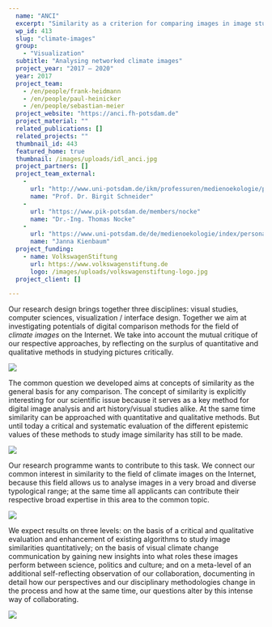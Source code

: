 ```yaml
---
  name: "ANCI"
  excerpt: "Similarity as a criterion for comparing images in image studies, computer and visualization science using the example of climate images on the web"
  wp_id: 413
  slug: "climate-images"
  group: 
    - "Visualization"
  subtitle: "Analysing networked climate images"
  project_year: "2017 – 2020"
  year: 2017
  project_team:
    - /en/people/frank-heidmann
    - /en/people/paul-heinicker
    - /en/people/sebastian-meier
  project_website: "https://anci.fh-potsdam.de"
  project_material: ""
  related_publications: []
  related_projects: ""
  thumbnail_id: 443
  featured_home: true
  thumbnail: /images/uploads/idl_anci.jpg
  project_partners: []
  project_team_external: 
    - 
      url: "http://www.uni-potsdam.de/ikm/professuren/medienoekologie/personal/drbirgitschneider.html"
      name: "Prof. Dr. Birgit Schneider"
    - 
      url: "https://www.pik-potsdam.de/members/nocke"
      name: "Dr.-Ing. Thomas Nocke"
    - 
      url: "https://www.uni-potsdam.de/de/medienoekologie/index/personal.html"
      name: "Janna Kienbaum"
  project_funding:
    - name: VolkswagenStiftung
      url: https://www.volkswagenstiftung.de
      logo: /images/uploads/volkswagenstiftung-logo.jpg
  project_client: []

---
```

Our research design brings together three disciplines: visual studies, computer sciences, visualization / interface design. Together we aim at investigating potentials of digital comparison methods for the field of <em>climate images</em> on the Internet. We take into account the mutual critique of our respective approaches, by reflecting on the surplus of quantitative and qualitative methods in studying pictures critically.

![](/images/uploads/anci_horizons.jpg)

The common question we developed aims at concepts of similarity as the general basis for any comparison. The concept of similarity is explicitly interesting for our scientific issue because it serves as a key method for digital image analysis and art history/visual studies alike. At the same time similarity can be approached with quantitative and qualitative methods. But until today a critical and systematic evaluation of the different epistemic values of these methods to study image similarity has still to be made.

![](/images/uploads/anci_methods.png)

Our research programme wants to contribute to this task. We connect our common interest in similarity to the field of climate images on the Internet, because this field allows us to analyse images in a very broad and diverse typological range; at the same time all applicants can contribute their respective broad expertise in this area to the common topic.

![](/images/uploads/anci_screenshot.png)

We expect results on three levels: on the basis of a critical and qualitative evaluation and enhancement of existing algorithms to study image similarities quantitatively; on the basis of visual climate change communication by gaining new insights into what roles these images perform between science, politics and culture; and on a meta-level of an additional self-reflecting observation of our collaboration, documenting in detail how our perspectives and our disciplinary methodologies change in the process and how at the same time, our questions alter by this intense way of collaborating.

![](/images/uploads/anci_tools.jpg)